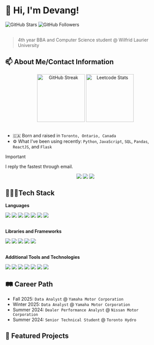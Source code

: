 # 👋 Hi, I'm Devang!
<div id='github-profile-stats'>
  <img src="https://img.shields.io/github/stars/devangmalhotra" alt="GitHub Stars" />
  <img src="https://img.shields.io/github/followers/devangmalhotra" alt="GitHub Followers" />
</div>
<br/>

> 4th year BBA and Computer Science student @ Wilfrid Laurier University

## 📫 About Me/Contact Information
<div id='personal-stats' align='center' display='block'>
  <img src="https://streak-stats.demolab.com?user=devangmalhotra&theme=shades-of-purple&hide_border=true" alt="GitHub Streak" height='150px' />
  <a href='https://leetcode.com/devangmalhotra' target='_blank'><img src="https://leetcard.jacoblin.cool/devangmalhotra?theme=nord&_sm_nck=1" alt="Leetcode Stats" height='150px'/></a>
</div>
<br/>

* 🇨🇦 Born and raised in ```Toronto, Ontario, Canada```
* ⚙️ What I've been using recently: ```Python```, ```JavaScript```, ```SQL```, ```Pandas```, ```ReactJS```, and ```Flask```

> [!IMPORTANT]
> I reply the fastest through email.

<div id='contact-info' align='center'>
  <a href="mailto:malh2226@mylaurier.ca" target="_blank"><img src="https://img.shields.io/badge/Outlook-0072C6?style=plastic&logo=envelope&logoColor=white"></a>
  <a href="https://www.linkedin.com/in/devangmalhotra/" target="_blank"><img src="https://img.shields.io/badge/LinkedIn-0E76A8?style=plastic&logo=envelope&logoColor=white"></a>
  <img src="https://img.shields.io/badge/Discord:%20@devangmalhotra-5865F2?style=plastic&logo=discord&logoColor=white">
</div>

## 👨🏽‍💻Tech Stack
**Languages**
<div id='languages'>
  <img src='https://img.shields.io/badge/Python-3776AB?style=plastic&logo=python&logoColor=white'>
  <img src='https://img.shields.io/badge/HTML5-E34F26?style=plastic&logo=html5&logoColor=white'>
  <img src='https://img.shields.io/badge/CSS3-563d7c?&style=plastic&logo=css3&logoColor=white'>
  <img src='https://img.shields.io/badge/JavaScript-F7DF1E?style=plastic&logo=javascript&logoColor=black'>
  <img src='https://img.shields.io/badge/Java-ED8B00?style=plastic&logo=openjdk&logoColor=white'>
  <img src='https://img.shields.io/badge/SQL-003B57?style=plastic&logoColor=white'>
  <img src='https://img.shields.io/badge/VBA-008000?style=plastic&logoColor=white'>
</div>

<br/>

**Libraries and Frameworks**
<div id='libraries-and-frameworks'>
  <img src='https://img.shields.io/badge/React-61DAFB?style=plastic&logo=react&logoColor=black'>
  <img src='https://img.shields.io/badge/pandas-150458?style=plastic&logo=pandas&logoColor=white'>
  <img src='https://img.shields.io/badge/Node.js-339933?style=plastic&logo=node.js&logoColor=white'>
  <img src='https://img.shields.io/badge/Tailwind_CSS-06B6D4?style=plastic&logo=tailwind-css&logoColor=white'>
  <img src='https://img.shields.io/badge/Flask-3BABC3?style=plastic&logo=flask&logoColor=white'>
</div>

<br/>

**Additional Tools and Technologies**
<div id='additional-tools'>
  <img src='https://img.shields.io/badge/Git-F05032?style=plastic&logo=git&logoColor=white'>
  <img src='https://img.shields.io/badge/Docker-2496ED?style=plastic&logo=docker&logoColor=white'>
  <img src='https://img.shields.io/badge/Power%20BI-FFB903?style=plastic&logoColor=white'>
  <img src='https://img.shields.io/badge/Tableau-0176D3?style=plastic&logoColor=white'>
  <img src='https://img.shields.io/badge/Microsoft%20Word-2b579a?style=plastic&logoColor=white'>
  <img src='https://img.shields.io/badge/Microsoft%20PowerPoint-D04423?style=plastic&logoColor=white'>
  <img src='https://img.shields.io/badge/Microsoft Excel-008000?style=plastic&logoColor=white'>
</div>


## 🛤️ Career Path
* Fall 2025: ``Data Analyst`` @ ``Yamaha Motor Corporation``
* Winter 2025: ``Data Analyst`` @ ``Yamaha Motor Corporation``
* Summer 2024: ``Dealer Performance Analyst`` @ ``Nissan Motor Corporation``
* Summer 2024: ``Senior Technical Student`` @ ``Toronto Hydro``

## 🌟 Featured Projects


<!--## 👋 Hi, I'm Devang!
<div align="center">
  <a href="" target="_blank"><img src="https://img.shields.io/badge/GitHub-100000?style=for-the-badge&logo=github&logoColor=white"></a>
  <a href="https://www.linkedin.com/in/devangmalhotra/" target="_blank"><img src="https://img.shields.io/badge/LinkedIn-0077B5?style=for-the-badge&logo=linkedin&logoColor=white"></a>
  <a href="mailto:malh2226@mylaurier.ca" target="_blank"><img src="https://img.shields.io/badge/Microsoft_Outlook-0078D4?style=for-the-badge&logo=microsoft-outlook&logoColor=white"></a>
  <a href="https://leetcode.com/u/devangmalhotra/" target="_blank"><img src="https://img.shields.io/badge/-LeetCode-FFA116?style=for-the-badge&logo=LeetCode&logoColor=black"></a>
</div>
<br>
<div align="center">
  <img src="https://leetcard.jacoblin.cool/devangmalhotra?theme=nord&font=Sen">
</div>
<br>

* Currently: ```Data Analyst``` at ```Yamaha Motor Canada``` (Fall 2025)
* Currently: ```Student``` at ```Wilfrid Laurier University```
* Previously: ```Data Analyst``` at ```Yamaha Motor Canada``` (Winter 2025)
* Previously: ```Dealer Performance Analyst``` at ```Nissan Motor Corporation``` (Spring 2024)
* Previously: ```Senior Technical Student``` at ```Toronto Hydro``` (Spring 2023)

## 🙋🏽‍♂️ A Little Bit About Me
* 🇨🇦 Born and raised in ```Toronto, Ontario, Canada```
* ⚙️ What I've been using recently: ```Python```, ```JavaScript```, ```SQL```, ```Pandas```, ```ReactJS```, and ```Flask```

## 💻 I'm Currently Completing My Third Co-op Term
* ```Data Analyst``` at ```Yamaha Motor Canada```

## 📫 How to Reach Me
* <img src="https://github.com/devangmalhotra/devangmalhotra/assets/119973585/c15489aa-b166-47dc-9c33-5a76dcae82f1" alt="drawing" width="15"/>: [/in/devangmalhotra](https://www.linkedin.com/in/devangmalhotra/)
* <img src="https://github.com/devangmalhotra/devangmalhotra/assets/119973585/d72ec499-77e1-4211-9d69-46dc80e0388a" alt="drawing" width="17"/>: @devangmalhotra-->

<!--
**devangmalhotra/devangmalhotra** is a ✨ _special_ ✨ repository because its `README.md` (this file) appears on your GitHub profile.
<a href="https://devangmalhotra.me/" target="_blank"><img src="https://img.shields.io/badge/website-000000?style=for-the-badge&logo=About.me&logoColor=white"></a>

Here are some ideas to get you started:

- 🔭 I’m currently working on ...
- 🌱 I’m currently learning ...
- 👯 I’m looking to collaborate on ...
- 🤔 I’m looking for help with ...
- 💬 Ask me about ...
- 📫 How to reach me: ...
- 😄 Pronouns: ...
- ⚡ Fun fact: ...
-->
[comment]: # (Under Construction. Please check back soon!)
